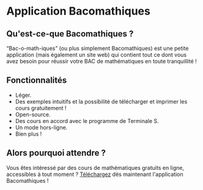 # Application Bacomathiques

## Qu'est-ce-que Bacomathiques ?

<q>Bac-o-math-iques</q> (ou plus simplement Bacomathiques) est une petite application (mais également un site web) qui contient tout ce dont vous avez besoin pour réussir votre BAC de mathématiques en toute tranquillité !

## Fonctionnalités

* Léger.
* Des exemples intuitifs et la possibilité de télécharger et imprimer les cours gratuitement !
* Open-source.
* Des cours en accord avec le programme de Terminale S.
* Un mode hors-ligne.
* Bien plus !

## Alors pourquoi attendre ?
Vous êtes intéressé par des cours de mathématiques gratuits en ligne, accessibles à tout moment ? [Téléchargez](https://play.google.com/store/apps/details?id=fr.bacomathiques) dès maintenant l'application Bacomathiques !
